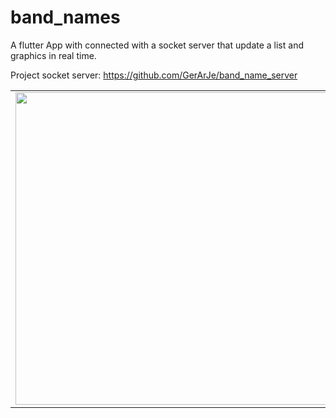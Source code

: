 # band_names

A flutter App with connected with a socket server that update a list and graphics in real time.

Project socket server: https://github.com/GerArJe/band_name_server

<center>
    <table>
        <tbody>
            <tr>
                <td><img src="https://user-images.githubusercontent.com/46495565/133837095-a97e655d-f1b3-400f-981b-07d0596d88e2.png" height="500px" /></td>
                <td><img src="https://user-images.githubusercontent.com/46495565/133837112-7b65c687-bd0c-47df-bf15-cc73461e9b87.png" height="500px"/></td>
            </tr>
        </tbody>
    </table>
</center>
